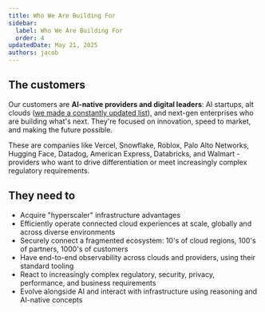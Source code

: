 ```yaml
---
title: Who We Are Building For
sidebar:
  label: Who We Are Building For
  order: 4
updatedDate: May 21, 2025
authors: jacob
---
```


## The customers
Our customers are **AI-native providers and digital leaders**: AI startups, alt clouds ([we made a constantly updated list](https://github.com/datum-cloud/awesome-alt-clouds)), and next-gen enterprises who are building what's next. They're focused on innovation, speed to market, and making the future possible.

These are companies like Vercel, Snowflake, Roblox, Palo Alto Networks, Hugging Face, Datadog, American Express, Databricks, and Walmart - providers who want to drive differentiation or meet increasingly complex regulatory requirements.

## They need to
- Acquire "hyperscaler" infrastructure advantages
- Efficiently operate connected cloud experiences at scale, globally and across diverse environments
- Securely connect a fragmented ecosystem: 10's of cloud regions, 100's of partners, 1000's of customers
- Have end-to-end observability across clouds and providers, using their standard tooling
- React to increasingly complex regulatory, security, privacy, performance, and business requirements
- Evolve alongside AI and interact with infrastructure using reasoning and AI-native concepts